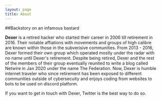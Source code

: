 ```yaml
---
layout: page
title: About
---
```


##Backstory on an infamous bastard

**Dexer** is a retired hacker who started their career in 2006 till retirement in 2016. Their notable affiations with movements and groups of high calibre are known within those in the subverisive communities. From 2013 - 2016, Dexer formed their own group which operated mostly under the radar with no name until Dexer's retirement. Despite being retired, Dexer and the rest of the members of their group eventually reunited to write a blog called Netwire in Jan 2020 under the name The Federation. Now, Dexer is humble internet traveler who since retirement has been exposed to different communities outside of cybersecuity and enjoys coding from websites to bots to be used on discord platform.  

If you want to get in touch with Dexer, Twitter is the best way to do so. 
